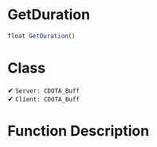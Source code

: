 # GetDuration
```js
float GetDuration()
```
# Class
✔ `Server: CDOTA_Buff`  
✔ `Client: CDOTA_Buff`  

# Function Description

